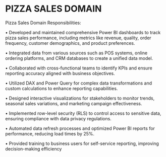 # PIZZA SALES DOMAIN

Pizza Sales Domain
Responsibilities:


•	Developed and maintained comprehensive Power BI dashboards to track pizza sales performance, including metrics like revenue, quality, order frequency, customer demographics, and product preferences.

•	Integrated data from various sources such as POS systems, online ordering platforms, and CRM databases to create a unified data model.

•	Collaborated with cross-functional teams to identify KPIs and ensure reporting accuracy aligned with business objectives.

•	Utilized DAX and Power Query for complex data transformations and custom calculations to enhance reporting capabilities.

•	Designed interactive visualizations for stakeholders to monitor trends, seasonal sales variations, and marketing campaign effectiveness.

•	Implemented row-level security (RLS) to control access to sensitive data, ensuring compliance with data privacy regulations.

•	Automated data refresh processes and optimized Power BI reports for performance, reducing load times by 25%.

•	Provided training to business users for self-service reporting, improving decision-making efficiency
